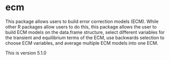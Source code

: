 # ecm

This package allows users to build error correction models (ECM). While other R packages allow users to do this, this package allows the user to build ECM models on the data.frame structure, select different variables for the transient and equilibrium terms of the ECM, use backwards selection to choose ECM variables, and average multiple ECM models into one ECM.  

This is version 5.1.0
